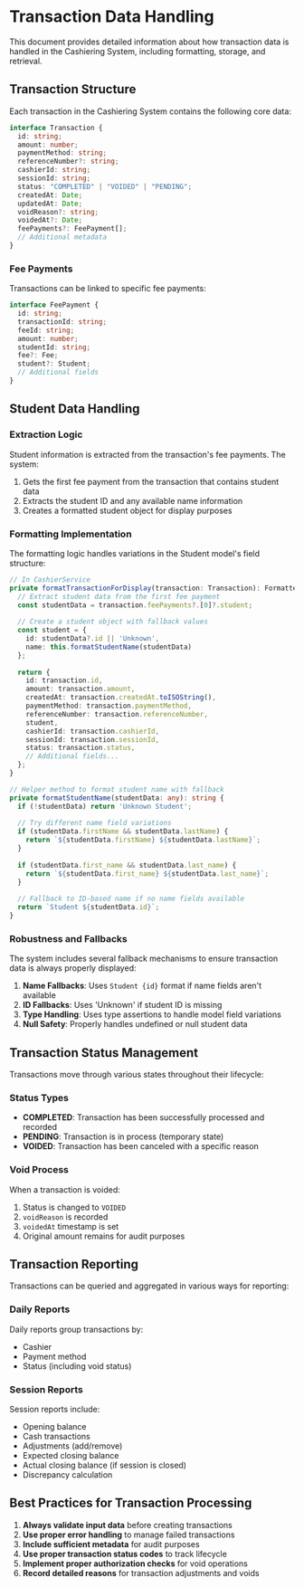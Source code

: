 # Transaction Data Handling

This document provides detailed information about how transaction data is handled in the Cashiering System, including formatting, storage, and retrieval.

## Transaction Structure

Each transaction in the Cashiering System contains the following core data:

```typescript
interface Transaction {
  id: string;
  amount: number;
  paymentMethod: string;
  referenceNumber?: string;
  cashierId: string;
  sessionId: string;
  status: "COMPLETED" | "VOIDED" | "PENDING";
  createdAt: Date;
  updatedAt: Date;
  voidReason?: string;
  voidedAt?: Date;
  feePayments?: FeePayment[];
  // Additional metadata
}
```

### Fee Payments

Transactions can be linked to specific fee payments:

```typescript
interface FeePayment {
  id: string;
  transactionId: string;
  feeId: string;
  amount: number;
  studentId: string;
  fee?: Fee;
  student?: Student;
  // Additional fields
}
```

## Student Data Handling

### Extraction Logic

Student information is extracted from the transaction's fee payments. The system:

1. Gets the first fee payment from the transaction that contains student data
2. Extracts the student ID and any available name information
3. Creates a formatted student object for display purposes

### Formatting Implementation

The formatting logic handles variations in the Student model's field structure:

```typescript
// In CashierService
private formatTransactionForDisplay(transaction: Transaction): FormattedTransaction {
  // Extract student data from the first fee payment
  const studentData = transaction.feePayments?.[0]?.student;
  
  // Create a student object with fallback values
  const student = {
    id: studentData?.id || 'Unknown',
    name: this.formatStudentName(studentData)
  };
  
  return {
    id: transaction.id,
    amount: transaction.amount,
    createdAt: transaction.createdAt.toISOString(),
    paymentMethod: transaction.paymentMethod,
    referenceNumber: transaction.referenceNumber,
    student,
    cashierId: transaction.cashierId,
    sessionId: transaction.sessionId,
    status: transaction.status,
    // Additional fields...
  };
}

// Helper method to format student name with fallback
private formatStudentName(studentData: any): string {
  if (!studentData) return 'Unknown Student';
  
  // Try different name field variations
  if (studentData.firstName && studentData.lastName) {
    return `${studentData.firstName} ${studentData.lastName}`;
  }
  
  if (studentData.first_name && studentData.last_name) {
    return `${studentData.first_name} ${studentData.last_name}`;
  }
  
  // Fallback to ID-based name if no name fields available
  return `Student ${studentData.id}`;
}
```

### Robustness and Fallbacks

The system includes several fallback mechanisms to ensure transaction data is always properly displayed:

1. **Name Fallbacks**: Uses `Student {id}` format if name fields aren't available
2. **ID Fallbacks**: Uses 'Unknown' if student ID is missing
3. **Type Handling**: Uses type assertions to handle model field variations
4. **Null Safety**: Properly handles undefined or null student data

## Transaction Status Management

Transactions move through various states throughout their lifecycle:

### Status Types

- **COMPLETED**: Transaction has been successfully processed and recorded
- **PENDING**: Transaction is in process (temporary state)
- **VOIDED**: Transaction has been canceled with a specific reason

### Void Process

When a transaction is voided:
1. Status is changed to `VOIDED`
2. `voidReason` is recorded
3. `voidedAt` timestamp is set
4. Original amount remains for audit purposes

## Transaction Reporting

Transactions can be queried and aggregated in various ways for reporting:

### Daily Reports

Daily reports group transactions by:
- Cashier
- Payment method
- Status (including void status)

### Session Reports

Session reports include:
- Opening balance
- Cash transactions
- Adjustments (add/remove)
- Expected closing balance
- Actual closing balance (if session is closed)
- Discrepancy calculation

## Best Practices for Transaction Processing

1. **Always validate input data** before creating transactions
2. **Use proper error handling** to manage failed transactions
3. **Include sufficient metadata** for audit purposes
4. **Use proper transaction status codes** to track lifecycle
5. **Implement proper authorization checks** for void operations
6. **Record detailed reasons** for transaction adjustments and voids 